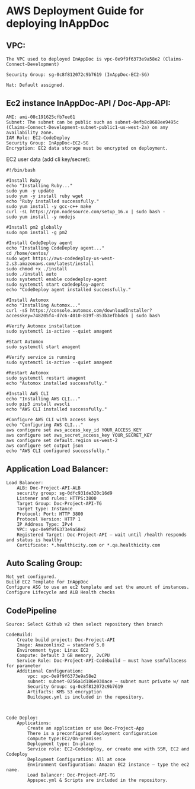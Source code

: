 # AWS Deployment Guide for deploying InAppDoc


## VPC:
	The VPC used to deployed InAppDoc is vpc-0e9f9f6373e9a58e2 (Claims-Connect-Development)
	
	Security Group: sg-0c8f812072c9b7619 (InAppDoc-EC2-SG)
	
	Nat: Default assigned. 

## Ec2 instance InAppDoc-API / Doc-App-API:
 	AMI: ami-08c191625cfb7ee61
	Subnet: The subnet can be public such as subnet-0efb8c8688ee9495c (Claims-Connect-Development-subnet-public1-us-west-2a) on any availability zone. 
	IAM Role: EC2-CodeDeploy
	Security Group: InAppDoc-EC2-SG
	Encryption: EC2 data storage must be encrypted on deployment.


EC2 user data (add cli key/secret):

	#!/bin/bash
	
	#Install Ruby
	echo "Installing Ruby..."
	sudo yum -y update
	sudo yum -y install ruby wget
	echo "Ruby installed successfully."
	sudo yum install -y gcc-c++ make
	curl -sL https://rpm.nodesource.com/setup_16.x | sudo bash -
	sudo yum install -y nodejs
	
	#Install pm2 globally
	sudo npm install -g pm2
	
	#Install CodeDeploy agent
	echo "Installing CodeDeploy agent..."
	cd /home/centos/
	sudo wget https://aws-codedeploy-us-west-2.s3.amazonaws.com/latest/install
	sudo chmod +x ./install
	sudo ./install auto
	sudo systemctl enable codedeploy-agent
	sudo systemctl start codedeploy-agent
	echo "CodeDeploy agent installed successfully."
	
	#Install Automox
	echo "Installing Automox..."
	curl -sS https://console.automox.com/downloadInstaller?accesskey=748205f4-d7c6-4010-819f-853b3efbbdc6 | sudo bash
	
	#Verify Automox installation
	sudo systemctl is-active --quiet amagent
	
	#Start Automox
	sudo systemctl start amagent
	
	#Verify service is running
	sudo systemctl is-active --quiet amagent
	
	#Restart Automox
	sudo systemctl restart amagent
	echo "Automox installed successfully."
	
	#Install AWS CLI
	echo "Installing AWS CLI..."
	sudo pip3 install awscli
	echo "AWS CLI installed successfully."
	
	#Configure AWS CLI with access keys
	echo "Configuring AWS CLI..."
	aws configure set aws_access_key_id YOUR_ACCESS_KEY
	aws configure set aws_secret_access_key YOUR_SECRET_KEY
	aws configure set default.region us-west-2
	aws configure set output json
	echo "AWS CLI configured successfully."



## Application Load Balancer:

	Load Balancer:
		ALB: Doc-Project-API-ALB
  		security group: sg-0dfc931de320c16d9 
		Listener and rules: HTTPS:3800 
		Target Group: Doc-Project-API-TG
		Target type: Instance
		Protocol: Port: HTTP 3800
		Protocol Version: HTTP 1
		IP Address Type: IPv4
		VPC: vpc-0e9f9f6373e9a58e2
		Registered Target: Doc-Project-API – wait until /health responds and status is healthy	
		Certificate: *.healthicity.com or *.qa.healthicity.com

## Auto Scaling Group:

	Not yet configured.
	Build EC2 Template for InAppDoc 
	Configure ASG to use an ec2 template and set the amount of instances.
	Configure Lifecycle and ALB Health checks

## CodePipeline

	Source: Select Github v2 then select repository then branch

	CodeBuild:
		Create build project: Doc-Project-API
		Image: Amazonlinx2 – standard 5.0
		Environment type: Linux EC2
		Compute: Default 3 GB memory, 2vCPU
		Service Role: Doc-Project-API-Codebuild – must have ssmfullacess for parameter
		Additional Configuration:
			vpc: vpc-0e9f9f6373e9a58e2
			subnet: subnet-0256a1d186e030ace – subnet must private w/ nat 
			Security Group: sg-0c8f812072c9b7619
			Artifacts: KMS S3 encryption
			Buildspec.yml is included in the repository.	



	Code Deploy: 
		Applications: 
			Create an application or use Doc-Project-App
			There is a preconfigured deployment configuration
			Compute type:EC2/On-premises
			Deployment type: In-place
			Service role: EC2-Codedeploy, or create one with SSM, EC2 and Codeploy 
			Deployment Configuration: All at once
			Environment Configuration: Amazon EC2 instance – type the ec2 name.
			Load Balancer: Doc-Project-API-TG		
			Appspec.yml & Scripts are included in the repository.
